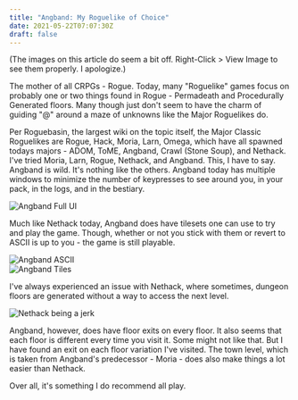 ```yaml
---
title: "Angband: My Roguelike of Choice"
date: 2021-05-22T07:07:30Z
draft: false
---
```

(The images on this article do seem a bit off. Right-Click > View Image to see them properly. I apologize.)

The mother of all CRPGs - Rogue. Today, many "Roguelike" games focus on probably one or two things found in Rogue - Permadeath and Procedurally Generated floors. Many though just don't seem to have the charm of guiding "@" around a maze of unknowns like the Major Roguelikes do.  

Per Roguebasin, the largest wiki on the topic itself, the Major Classic Roguelikes are Rogue, Hack, Moria, Larn, Omega, which have all spawned todays majors - ADOM, ToME, Angband, Crawl (Stone Soup), and Nethack. I've tried Moria, Larn, Rogue, Nethack, and Angband. This, I have to say. Angband is wild. It's nothing like the others. Angband today has multiple windows to minimize the number of keypresses to see around you, in your pack, in the logs, and in the bestiary.  

![Angband Full UI](https://i.imgur.com/DpREjOv.png)  

Much like Nethack today, Angband does have tilesets one can use to try and play the game. Though, whether or not you stick with them or revert to ASCII is up to you - the game is still playable.  

![Angband ASCII](https://i.imgur.com/nqSxMMn.png)  
![Angband Tiles](https://i.imgur.com/eGjIstm.png)  

I've always experienced an issue with Nethack, where sometimes, dungeon floors are generated without a way to access the next level.  

![Nethack being a jerk](https://i.imgur.com/hnsSezX.png)  

Angband, however, does have floor exits on every floor. It also seems that each floor is different every time you visit it. Some might not like that. But I have found an exit on each floor variation I've visited. The town level, which is taken from Angband's predecessor - Moria - does also make things a lot easier than Nethack.  

Over all, it's something I do recommend all play.  

